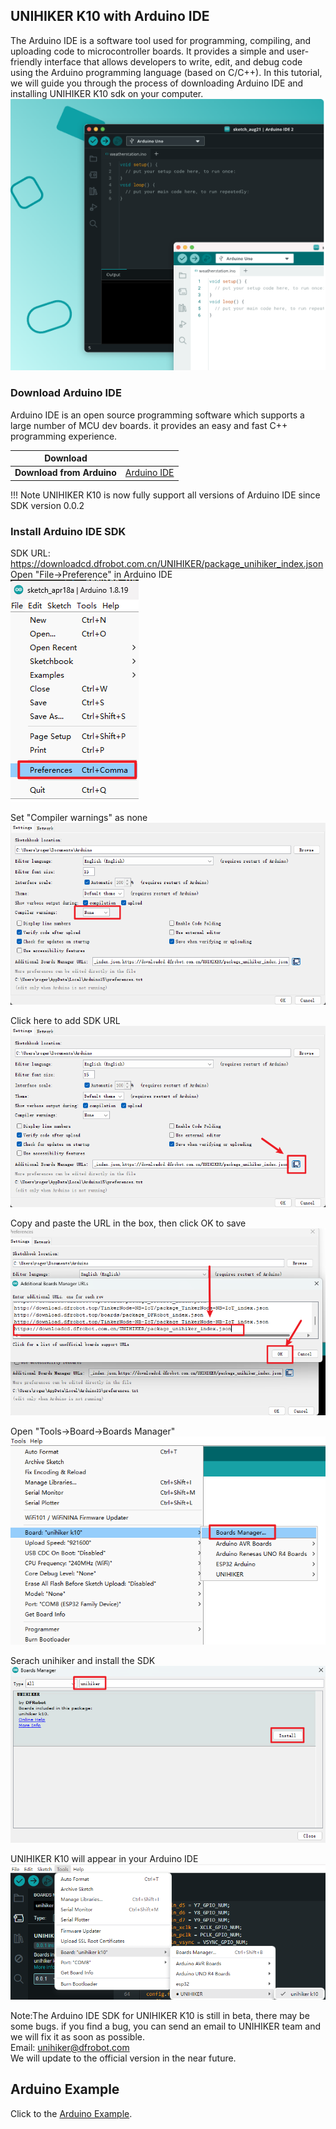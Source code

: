 ## **UNIHIKER K10 with Arduino IDE**
The Arduino IDE is a software tool used for programming, compiling, and uploading code to microcontroller boards. It provides a simple and user-friendly interface that allows developers to write, edit, and debug code using the Arduino programming language (based on C/C++).
In this tutorial, we will guide you through the process of downloading Arduino IDE and installing UNIHIKER K10 sdk on your computer.<br/>
![Arduinnoide](img/gettingstarted_arduinoide/Arduino.png)

### **Download Arduino IDE**
Arduino IDE is an open source programming software which supports a large number of MCU dev boards. it provides an easy and fast C++ programming experience.

| **Download** |  |
| --- | --- |
| **Download from Arduino** | [Arduino IDE](https://www.arduino.cc/en/software/) |

!!! Note 
    UNIHIKER K10 is now fully support all versions of Arduino IDE since SDK version 0.0.2

### **Install Arduino IDE SDK**

SDK URL:
https://downloadcd.dfrobot.com.cn/UNIHIKER/package_unihiker_index.json<br/>
Open "File->Preference" in Arduino IDE<br/>
![image.png](img/gettingstarted_arduinoide/IDESDK1.png) 

Set "Compiler warnings" as none<br/>
![image.png](img/gettingstarted_arduinoide/IDESDK2.png) 

Click here to add SDK URL<br/>
![image.png](img/gettingstarted_arduinoide/IDESDK3.png) 

Copy and paste the URL in the box, then click OK to save<br/>
![image.png](img/gettingstarted_arduinoide/IDESDK4.png) 

Open "Tools->Board->Boards Manager"<br/>
![image.png](img/gettingstarted_arduinoide/IDESDK5.png)

Serach unihiker and install the SDK<br/>
![image.png](img/gettingstarted_arduinoide/IDESDK6.png)

UNIHIKER K10 will appear in your Arduino IDE<br/>
![image.png](img/gettingstarted_arduinoide/IDESDK7.png)

Note:The Arduino IDE SDK for UNIHIKER K10 is still in beta, there may be some bugs. if you find a bug, you can send an email to UNIHIKER team and we will fix it as soon as possible.<br/>
Email: unihiker@dfrobot.com<br/>
We will update to the official version in the near future.

## **Arduino Example**
Click to the [Arduino Example](../Examples/examples_arduinoide.md).